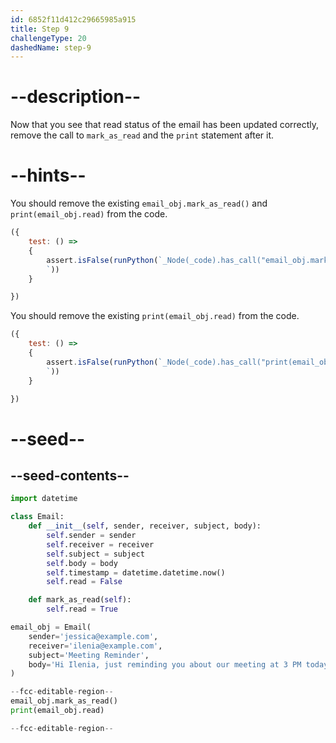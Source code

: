 ```yaml
---
id: 6852f11d412c29665985a915
title: Step 9
challengeType: 20
dashedName: step-9
---
```


# --description--

Now that you see that read status of the email has been updated correctly, remove the  call to `mark_as_read` and the `print` statement after it.

# --hints--

You should remove the existing `email_obj.mark_as_read()` and `print(email_obj.read)` from the code.

```js
({
    test: () => 
    {
        assert.isFalse(runPython(`_Node(_code).has_call("email_obj.mark_as_read()")
        `))
    }

})
```

You should remove the existing `print(email_obj.read)` from the code.

```js
({
    test: () => 
    {
        assert.isFalse(runPython(`_Node(_code).has_call("print(email_obj.read)")
        `))
    }

})
```

# --seed--

## --seed-contents--

```py
import datetime

class Email:
    def __init__(self, sender, receiver, subject, body):
        self.sender = sender
        self.receiver = receiver
        self.subject = subject
        self.body = body
        self.timestamp = datetime.datetime.now()
        self.read = False

    def mark_as_read(self):
        self.read = True

email_obj = Email(
    sender='jessica@example.com',
    receiver='ilenia@example.com',
    subject='Meeting Reminder',
    body='Hi Ilenia, just reminding you about our meeting at 3 PM today.'
)

--fcc-editable-region--
email_obj.mark_as_read()
print(email_obj.read)

--fcc-editable-region--
```
